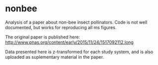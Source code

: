# nonbee
Analysis of a paper about non-bee insect pollinators. Code is not well documented, but works for reproducing all ms figures.

The original paper is published here: http://www.pnas.org/content/early/2015/11/24/1517092112.long

Data presented here is z-transformed for each study system, and is also uploaded as suplementary material in the paper.